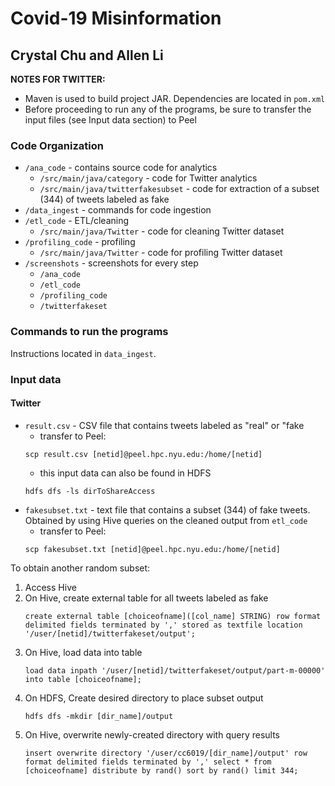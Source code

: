 # Covid-19 Misinformation 
## Crystal Chu and Allen Li 
**NOTES FOR TWITTER:**
* Maven is used to build project JAR. Dependencies are located in `pom.xml`
* Before proceeding to run any of the programs, be sure to transfer the input files (see Input data section) to Peel


### Code Organization
* `/ana_code` - contains source code for analytics 
  * `/src/main/java/category` - code for Twitter analytics
  * `/src/main/java/twitterfakesubset` - code for extraction of a subset (344) of tweets labeled as fake 
* `/data_ingest` - commands for code ingestion 
* `/etl_code` - ETL/cleaning 
  * `/src/main/java/Twitter` - code for cleaning Twitter dataset 
* `/profiling_code` - profiling 
  * `/src/main/java/Twitter` - code for profiling Twitter dataset
* `/screenshots` - screenshots for every step
  * `/ana_code `
  * `/etl_code`
  * `/profiling_code`
  * `/twitterfakeset`

### Commands to run the programs 
Instructions located in `data_ingest`.

### Input data 
#### Twitter
* `result.csv` - CSV file that contains tweets labeled as "real" or "fake
  * transfer to Peel: 
  ```
  scp result.csv [netid]@peel.hpc.nyu.edu:/home/[netid]
  ```
  * this input data can also be found in HDFS
  ```
  hdfs dfs -ls dirToShareAccess
  ```
* `fakesubset.txt` - text file that contains a subset (344) of fake tweets. Obtained by using Hive queries on the cleaned output from `etl_code`
  * transfer to Peel: 
  ```
  scp fakesubset.txt [netid]@peel.hpc.nyu.edu:/home/[netid]
  ```

To obtain another random subset: 
1. Access Hive 
2. On Hive, create external table for all tweets labeled as fake
   ```
   create external table [choiceofname]([col_name] STRING) row format delimited fields terminated by ',' stored as textfile location '/user/[netid]/twitterfakeset/output';
   ```
3. On Hive, load data into table
   ```
   load data inpath '/user/[netid]/twitterfakeset/output/part-m-00000' into table [choiceofname]; 
   ```
4. On HDFS, Create desired directory to place subset output
   ```
   hdfs dfs -mkdir [dir_name]/output
   ```   
5. On Hive, overwrite newly-created directory with query results
   ```
   insert overwrite directory '/user/cc6019/[dir_name]/output' row format delimited fields terminated by ',' select * from [choiceofname] distribute by rand() sort by rand() limit 344;
   ```


